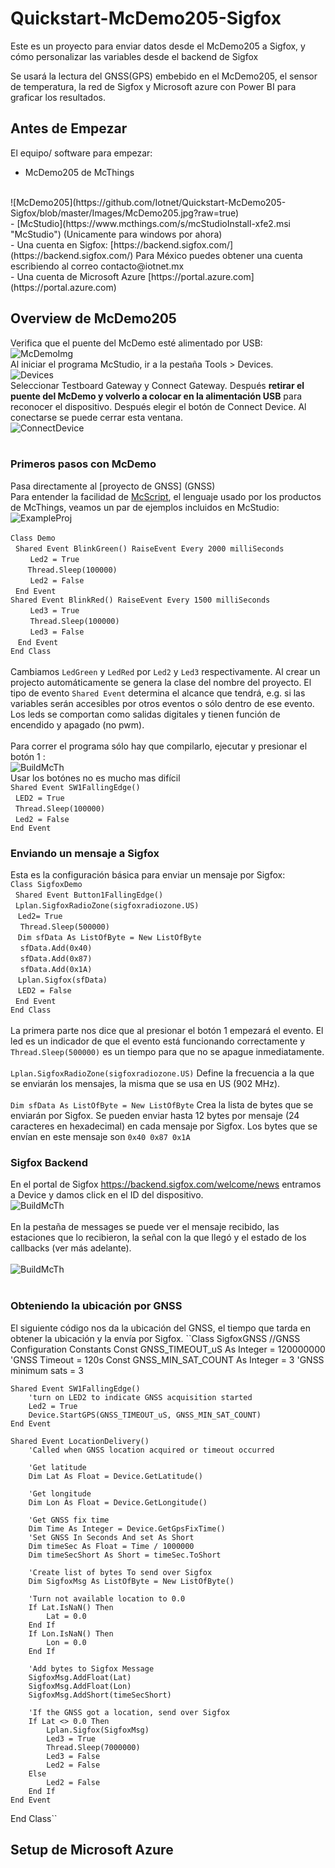 # Quickstart-McDemo205-Sigfox #
Este es un proyecto para enviar datos desde el McDemo205 a Sigfox, y cómo personalizar las variables desde el backend de Sigfox

Se usará la lectura del GNSS(GPS) embebido en el McDemo205, el sensor de temperatura, la red de Sigfox y Microsoft azure con Power BI para graficar los resultados.

## Antes de Empezar ##
El equipo/ software para empezar:
<br />
- McDemo205 de McThings
<br />
![McDemo205](https://github.com/Iotnet/Quickstart-McDemo205-Sigfox/blob/master/Images/McDemo205.jpg?raw=true)
<br />
- [McStudio](https://www.mcthings.com/s/mcStudioInstall-xfe2.msi "McStudio")  (Unicamente para windows por ahora) <br />
- Una cuenta en Sigfox: [https://backend.sigfox.com/](https://backend.sigfox.com/) Para México puedes obtener una cuenta escribiendo al correo contacto@iotnet.mx<br />
- Una cuenta de Microsoft Azure [https://portal.azure.com](https://portal.azure.com)

## Overview de McDemo205 ##
Verifica que el puente del McDemo esté alimentado por USB:
![McDemoImg](https://github.com/Iotnet/Quickstart-McDemo205-Sigfox/blob/master/Images/Connection.png?raw=true)<br /> 
Al iniciar el programa McStudio, ir a la pestaña Tools > Devices.  <br />
![Devices](https://github.com/Iotnet/Quickstart-McDemo205-Sigfox/blob/master/Images/Captura%20de%20pantalla%202017-01-18%20a%20las%207.10.12%20p.m..png?raw=true)<br />
Seleccionar Testboard Gateway y Connect Gateway. Después **retirar el puente del McDemo y volverlo a colocar en la alimentación USB** para reconocer el dispositivo. Después elegir el botón de Connect Device. Al conectarse se puede cerrar esta ventana. 
<br />
![ConnectDevice](https://github.com/Iotnet/Quickstart-McDemo205-Sigfox/blob/master/Images/ConnectDev.png?raw=true)<br />
<br /> 
### Primeros pasos con McDemo <br />
Pasa directamente al [proyecto de GNSS] (GNSS) <br />
Para entender la facilidad de [McScript](https://static1.squarespace.com/static/5644f11fe4b0d6ca7d80d351/t/57c61f35b8a79ba9708b2cc4/1472601916268/mc-ScriptUserGuide.pdf), el lenguaje usado por los productos de McThings, veamos un par de ejemplos incluidos en McStudio:
![ExampleProj](https://github.com/Iotnet/Quickstart-McDemo205-Sigfox/blob/master/Images/ExampleProj.png?raw=true) <br />

``Class Demo``                                                     <br />
   ``Shared Event BlinkGreen() RaiseEvent Every 2000 milliSeconds`` <br />
         ``Led2 = True``                                            <br />
         ``Thread.Sleep(100000)``                                     <br />
         ``Led2 = False``                <br />
   ``End Event``                             <br />
   ``Shared Event BlinkRed() RaiseEvent Every 1500 milliSeconds``<br />
         ``Led3 = True`` <br />
         ``Thread.Sleep(100000)`` <br />
         ``Led3 = False`` <br />
    ``End Event`` <br />
``End Class`` <br /> <br />
Cambiamos ``LedGreen`` y ``LedRed`` por ``Led2`` y ``Led3`` respectivamente. Al crear un projecto automáticamente se genera la clase del nombre del proyecto. El tipo de evento ``Shared Event`` determina el alcance que tendrá, e.g. si las variables serán accesibles por otros eventos o sólo dentro de ese evento. Los leds se comportan como salidas digitales y tienen función de encendido y apagado (no pwm). <br /> <br />
Para correr el programa sólo hay que compilarlo, ejecutar y presionar el botón 1 : <br />
![BuildMcTh](https://github.com/Iotnet/Quickstart-McDemo205-Sigfox/blob/master/Images/BuildMcTh.png?raw=true) <br />
Usar los botónes no es mucho mas difícil<br />
``Shared Event SW1FallingEdge()``<br />
   ``LED2 = True``<br />
   ``Thread.Sleep(100000)``<br />
   ``Led2 = False``<br />
``End Event``<br />

### Enviando un mensaje a Sigfox
Esta es la configuración básica para enviar un mensaje por Sigfox:<br />
``Class SigfoxDemo``<br />
   ``Shared Event Button1FallingEdge()`` <br />
      ``Lplan.SigfoxRadioZone(sigfoxradiozone.US)``<br />
      ``Led2= True``<br />
      ``Thread.Sleep(500000)``<br />
      ``Dim sfData As ListOfByte = New ListOfByte``<br />
      ``sfData.Add(0x40)``<br />
      ``sfData.Add(0x87)``<br />
      ``sfData.Add(0x1A)``<br />
      ``Lplan.Sigfox(sfData)``<br />
      ``LED2 = False``<br />
   ``End Event``<br />
``End Class``<br />  
<br />
La primera parte nos dice que al presionar el botón 1 empezará el evento. El led es un indicador de que el evento está funcionando correctamente y ``Thread.Sleep(500000)`` es un tiempo para que no se apague inmediatamente.<br /> <br />
``Lplan.SigfoxRadioZone(sigfoxradiozone.US)`` Define la frecuencia a la que se enviarán los mensajes, la misma que se usa en US (902 MHz).<br /> <br />
``Dim sfData As ListOfByte = New ListOfByte`` Crea la lista de bytes que se enviarán por Sigfox. Se pueden enviar hasta 12 bytes por mensaje (24 caracteres en hexadecimal) en cada mensaje por Sigfox. Los bytes que se envían en este mensaje son ``0x40 0x87 0x1A`` <br />

### Sigfox Backend
En el portal de Sigfox https://backend.sigfox.com/welcome/news entramos a Device y damos click en el ID del dispositivo.<br />
![BuildMcTh](https://github.com/Iotnet/Quickstart-McDemo205-Sigfox/blob/master/Images/Device.png?raw=true) <br /> <br />
En la pestaña de messages se puede ver el mensaje recibido, las estaciones que lo recibieron, la señal con la que llegó y el estado de los callbacks (ver más adelante). <br /> <br />
![BuildMcTh](https://github.com/Iotnet/Quickstart-McDemo205-Sigfox/blob/master/Images/Msg.png?raw=true) <br /> <br />

### Obteniendo la ubicación por GNSS
El siguiente código nos da la ubicación del GNSS, el tiempo que tarda en obtener la ubicación y la envía por Sigfox. 
``Class SigfoxGNSS
    //GNSS Configuration Constants
    Const GNSS_TIMEOUT_uS As Integer = 120000000 'GNSS Timeout = 120s
    Const GNSS_MIN_SAT_COUNT As Integer = 3 'GNSS minimum sats = 3
    
    Shared Event SW1FallingEdge()
        'turn on LED2 to indicate GNSS acquisition started
        Led2 = True
        Device.StartGPS(GNSS_TIMEOUT_uS, GNSS_MIN_SAT_COUNT)
    End Event
    
    Shared Event LocationDelivery()
        'Called when GNSS location acquired or timeout occurred
        
        'Get latitude
        Dim Lat As Float = Device.GetLatitude()
        
        'Get longitude
        Dim Lon As Float = Device.GetLongitude()
        
        'Get GNSS fix time
        Dim Time As Integer = Device.GetGpsFixTime()
        'Set GNSS In Seconds And set As Short 
        Dim timeSec As Float = Time / 1000000
        Dim timeSecShort As Short = timeSec.ToShort
        
        'Create list of bytes To send over Sigfox
        Dim SigfoxMsg As ListOfByte = New ListOfByte()
        
        'Turn not available location to 0.0
        If Lat.IsNaN() Then
            Lat = 0.0
        End If
        If Lon.IsNaN() Then
            Lon = 0.0
        End If
        
        'Add bytes to Sigfox Message
        SigfoxMsg.AddFloat(Lat)
        SigfoxMsg.AddFloat(Lon)
        SigfoxMsg.AddShort(timeSecShort)
        
        'If the GNSS got a location, send over Sigfox 
        If Lat <> 0.0 Then
            Lplan.Sigfox(SigfoxMsg)
            Led3 = True
            Thread.Sleep(7000000)
            Led3 = False
            Led2 = False
        Else
            Led2 = False
        End If
    End Event   
End Class`` <br />






  
## Setup de Microsoft Azure ##

